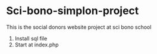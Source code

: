 # Sci-bono-simplon-project
This is the social donors website project at sci bono school 

1. Install sql file
2. Start at index.php
